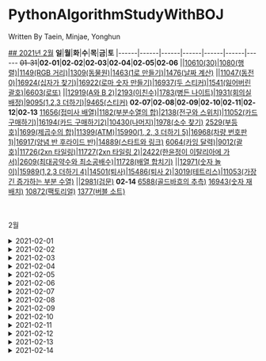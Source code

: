 # PythonAlgorithmStudyWithBOJ

Written By Taein, Minjae, Yonghun

[## 2021년 2월](2월)
**일**|**월**|**화**|**수**|**목**|**금**|**토**
|------|------|------|------|------|------|------
~~01-31~~|**02-01**|**02-02**|**02-03**|**02-04**|**02-05**|**02-06**
||[10610(30)](https://www.acmicpc.net/problem/10610)|[1080(행렬)](https://www.acmicpc.net/problem/1080)|[1149(RGB 거리)](https://www.acmicpc.net/problem/1149)|[1309(동물원)](https://www.acmicpc.net/problem/1309)|[1463(1로 만들기)](https://www.acmicpc.net/problem/1463)|[1476(날짜 계산)](https://www.acmicpc.net/problem/1476)
||[11047(동전 0)](https://www.acmicpc.net/problem/11047)|[16924(십자가 찾기)](https://www.acmicpc.net/problem/16924)|[16922(로마 숫자 만들기)](https://www.acmicpc.net/problem/16922)|[16937(두 스티커)](https://www.acmicpc.net/problem/16937)|[1541(잃어버린 괄호)](https://www.acmicpc.net/problem/1541)|[6603(로또)](https://www.acmicpc.net/problem/6603)
||[12919(A와 B 2)](https://www.acmicpc.net/problem/12919)|[2193(이친수)](https://www.acmicpc.net/problem/2193)|[1783(병든 나이트)](https://www.acmicpc.net/problem/1783)|[1931(회의실 배정)](https://www.acmicpc.net/problem/1931)|[9095(1,2,3 더하기)](https://www.acmicpc.net/problem/9095)|[9465(스티커)](https://www.acmicpc.net/problem/9465)
**02-07**|**02-08**|**02-09**|**02-10**|**02-11**|**02-12**|**02-13**
[11656(접미사 배열)](https://www.acmicpc.net/problem/11656)|[1182(부분수열의 합)](https://www.acmicpc.net/problem/1182)|[2138(전구와 스위치)](https://www.acmicpc.net/problem/2138)|[11052(카드 구매하기)](https://www.acmicpc.net/problem/11052)|[16194(카드 구매하기2)](https://www.acmicpc.net/problem/16194)|[10430(나머지)](https://www.acmicpc.net/problem/10430)|[1978(소수 찾기)](https://www.acmicpc.net/problem/1978)
[2529(부등호)](https://www.acmicpc.net/problem/2529)|[1699(제곱수의 합)](https://www.acmicpc.net/problem/1699)|[11399(ATM)](https://www.acmicpc.net/problem/11399)|[15990(1, 2, 3 더하기 5)](https://www.acmicpc.net/problem/15990)|[16968(차량 번호판1)](https://www.acmicpc.net/problem/16968)|[16917(양념 반 후라이드 반)](https://www.acmicpc.net/problem/16917)|[14889(스타트와 링크)](https://www.acmicpc.net/problem/14889)
[6064(카잉 달력)](https://www.acmicpc.net/problem/6064)|[9012(괄호)](https://www.acmicpc.net/problem/9012)|[11726(2xn 타일링)](https://www.acmicpc.net/problem/11726)|[11727(2xn 타일링 2)](https://www.acmicpc.net/problem/11727)|[2422(한윤정이 이탈리아에 가서)](https://www.acmicpc.net/problem/2422)|[2609(최대공약수와 최소공배수)](https://www.acmicpc.net/problem/2609)|[11728(배열 합치기)](https://www.acmicpc.net/problem/11728)
||[12971(숫자 놀이)](https://www.acmicpc.net/problem/12971)|[15989(1,2,3 더하기 4)](https://www.acmicpc.net/problem/15989)|[14501(퇴사)](https://www.acmicpc.net/problem/14501)|[15486(퇴사 2)](https://www.acmicpc.net/problem/15486)|[3019(테트리스)](https://www.acmicpc.net/problem/3019)|[11053(가장 긴 증가하는 부분 수열)](https://www.acmicpc.net/problem/11053)
||[2981(검문)](https://www.acmicpc.net/problem/2981)
**02-14**
[6588(골드바흐의 추측)](https://www.acmicpc.net/problem/6588)
[16943(숫자 재배치)](https://www.acmicpc.net/problem/16943)
[10872(팩토리얼)](https://www.acmicpc.net/problem/10872)
[1377(버블 소트)](https://www.acmicpc.net/problem/1377)

<br><br>
2월
<details>
<summary>2021-02-01</summary>
<div markdown="1">
- [10610(30) : 그리디](https://www.acmicpc.net/problem/10610)<br>
- [11047(동전 0) : 그리디](https://www.acmicpc.net/problem/11047)<br> 
- [12919(A와 B 2) : 그리디](https://www.acmicpc.net/problem/12919)<br>
</div>
</details>
<details>
<summary>2021-02-02</summary>
<div markdown="1">
- [1080(행렬) : 그리디](https://www.acmicpc.net/problem/1080)<br>
- [16924(십자가 찾기) : BF](https://www.acmicpc.net/problem/16924)<br>
- [2193(이친수) : DP](https://www.acmicpc.net/problem/2193)<br>
</div>
</details>
<details>
<summary>2021-02-03</summary>
<div markdown="1">
- [1149(RGB 거리) : DP](https://www.acmicpc.net/problem/1149)<br>
- [16922(로마 숫자 만들기) : BF](https://www.acmicpc.net/problem/16922)<br>
- [1783(병든 나이트) : 그리디](https://www.acmicpc.net/problem/1783)<br>
</div>
</details>
<details>
<summary>2021-02-04</summary>
<div markdown="1">
- [1309(동물원) : DP](https://www.acmicpc.net/problem/1309)<br>
- [16937(두 스티커) : BF](https://www.acmicpc.net/problem/16937)<br>
- [1931(회의실 배정) : 그리디](https://www.acmicpc.net/problem/1931)<br>
</div>
</details>
<details>
<summary>2021-02-05</summary>
<div markdown="1">
- [1463(1로 만들기) : DP](https://www.acmicpc.net/problem/1463)<br>
- [1541(잃어버린 괄호) : 그리디](https://www.acmicpc.net/problem/1541)<br>
- [9095(1,2,3 더하기) : DP](https://www.acmicpc.net/problem/9095)<br>
 </div>
 </details>
<details>
<summary>2021-02-06</summary>
<div markdown="1">
- [1476(날짜 계산) : BF](https://www.acmicpc.net/problem/1476)<br>
- [6603(로또) : BF](https://www.acmicpc.net/problem/6603)<br>
- [9465(스티커) : DP](https://www.acmicpc.net/problem/9465)<br>
</div>
</details>
<details>
<summary>2021-02-07</summary>
<div markdown="1">
- [11656(접미사 배열) : String](https://www.acmicpc.net/problem/11656)<br>
- [2529(부등호) : BF](https://www.acmicpc.net/problem/2529)<br>
- [6064(카잉 달력) : BF](https://www.acmicpc.net/problem/6064)<br>
</div>
</details>
<details>
<summary>2021-02-08</summary>
<div markdown="1">
- [1182(부분수열의 합) : BF](https://www.acmicpc.net/problem/1182)<br>
- [1699(제곱수의 합) : DP](https://www.acmicpc.net/problem/1699)<br>
- [9012(괄호) : 스택](https://www.acmicpc.net/problem/9012)<br>
- [12971(숫자 놀이) : Math](https://www.acmicpc.net/problem/12971)<br>
- [2981(검문) : Math](https://www.acmicpc.net/problem/2981)<br>
</div>
</details>
<details>
<summary>2021-02-09</summary>
<div markdown="1">
- [2138(전구와 스위치) : 그리디](https://www.acmicpc.net/problem/2138)<br>
- [11399(ATM) : 그리디](https://www.acmicpc.net/problem/11399)<br>
- [11726(2xn 타일링) : DP](https://www.acmicpc.net/problem/11726)<br>
- [15989(1,2,3 더하기 4) : DP](https://www.acmicpc.net/problem/15989)<br>
</div>
</details>
<details>
<summary>2021-02-10</summary>
<div markdown="1">
- [11052(카드 구매하기) : DP](https://www.acmicpc.net/problem/11052)<br>
- [15990(1, 2, 3 더하기 5) : DP](https://www.acmicpc.net/problem/15990)<br>
- [11727(2xn 타일링 2) : DP](https://www.acmicpc.net/problem/11727)<br>
- [14501(퇴사) : DP](https://www.acmicpc.net/problem/14501)<br>
</div>
</details>
<details>
<summary>2021-02-11</summary>
<div markdown="1">
- [16194(카드 구매하기2) : DP](https://www.acmicpc.net/problem/16194)<br>
- [16968(차량 번호판1) : BF](https://www.acmicpc.net/problem/16968)<br>
- [2422(한윤정이 이탈리아에 가서) : BF](https://www.acmicpc.net/problem/2422)<br>
- [15486(퇴사 2) : DP](https://www.acmicpc.net/problem/15486)<br>
</div>
</details>
<details>
<summary>2021-02-12</summary>
<div markdown="1">
- [10430(나머지) : Math](https://www.acmicpc.net/problem/10430)<br>
- [16917(양념 반 후라이드 반) : BF](https://www.acmicpc.net/problem/16917)<br>
- [2609(최대공약수와 최소공배수) : Math](https://www.acmicpc.net/problem/2609)<br>
- [3019(테트리스) : BF](https://www.acmicpc.net/problem/3019)<br>
</div>
</details>
<details>
<summary>2021-02-13</summary>
<div markdown="1">
- [1978(소수 찾기) : Math](https://www.acmicpc.net/problem/1978)<br>
- [14889(스타트와 링크) : BF](https://www.acmicpc.net/problem/14889)<br>
- [11728(배열 합치기) : 분할 정복](https://www.acmicpc.net/problem/11728)<br>
- [11053(가장 긴 증가하는 부분 수열) : DP](https://www.acmicpc.net/problem/11053)<br>
</div>
</details>
<details>
<summary>2021-02-14</summary>
<div markdown="1">
- [6588(골드바흐의 추측) : Math](https://www.acmicpc.net/problem/6588)<br>
- [16943(숫자 재배치) : BF](https://www.acmicpc.net/problem/16943)<br>
- [10872(팩토리얼) : Math](https://www.acmicpc.net/problem/10872)<br>
- [1377(버블 소트) : Sort](https://www.acmicpc.net/problem/1377)<br>
</div>
</details>
